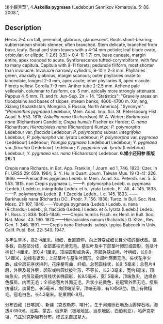 矮小假苦菜",
4.**Askellia pygmaea** (Ledebour) Sennikov Komarovia. 5: 86. 2008.",

## Description
Herbs 2-4 cm tall, perennial, glabrous, glaucescent. Roots shoot-bearing; subterranean shoots slender, often branched. Stem delicate, branched from base, leafy. Basal and stem leaves with a 4-14 mm petiole; leaf blade ovate, orbicular, or elliptic, 1-2.6[-3.5] × 0.4-1[-1.7] cm, base cuneate, margin entire, apex rounded to acute. Synflorescence tufted-corymbiform, with few to many capitula. Capitula with 9-11 florets; peduncle filiform, most shorter than involucre. Involucre narrowly cylindric, 9-10 × 2-3 mm. Phyllaries green, abaxially glabrous, margin scarious; outer phyllaries ovate to lanceolate, longest 2-3 mm, apex acute; inner phyllaries 8, apex ± acute. Florets yellow. Corolla 7-9 mm. Anther tube 2-2.5 mm. Achene pale yellowish, columnar to fusiform, ca. 5 mm, apically more strongly attenuate. Pappus 4-5 mm. Fl. and fr. Jun-Sep. 2*n* = 14.
  "Statistics": "Gravelly areas on floodplains and bases of slopes, stream banks; 4600-4700 m. Xinjiang, Xizang [Kazakhstan, Mongolia, E Russia; North America].
  "Synonym": "*Prenanthes pygmaea* Ledebour, Mém. Acad. Imp. Sci. St. Pétersbourg Hist. Acad. 5: 553. 1815; *Askellia nana* (Richardson) W. A. Weber; *Barkhausia nana* (Richardson) Candolle; *Crepis humilis* Fischer ex Herder; *C. nana* Richardson; *Hieracioides nana* (Richardson) Kuntze; *P. polymorpha* Ledebour var. *flaccida* Ledebour; *P. polymorpha* subvar. *integrifolia* Ledebour; *P. polymorpha* var. *lyrata* Ledebour; *P. polymorpha* var. *pygmaea* (Ledebour) Ledebour; *Youngia pygmaea* (Ledebour) Ledebour; *Y. pygmaea* var. *flaccida* (Ledebour) Ledebour; *Y. pygmaea* var. *lyrata* (Ledebour) Ledebour; *Y. pygmaea* var. *nana* (Richardson) Ledebour.
**6.矮小还阳参 图版29: 1**

Crepis nana Richards. in Bot. App. Franklin, 1 Journ. ed 1, 746, 1823; Czer. in Fl. URSS 29: 659. 1964; S. Y. Hu in Quart. Journ. Taiwan Mus. 19 (3-4): 226. 1966. ——Prenanthes pygmaea Ledeb. in Mem. Acad. Sc. Petersb. ser. 5. 5: 553. 1815. non Crepis pygmaea L. ——P. polymorpha Ledeb. α. pygmaea (Ledeb.) Ledeb.α. integrifolia Ledeb. et b. lyrata Ledeb., Fl. Alt. 4: 145. 1833.——P. polymorpha Ledeb. β. f Zaccida Ledeb., l. c. 145. 1833. ——Barkhausia nana (Richards) DC., Prodr. 7: 156. 1838; Turcz. in Bull. Soc. Nat. Mosc. 21: 107, 1848.——Youngia pygmaea (Ledeb.) Ledeb. a. nana (Richards.) Ledeb., β. flaccida (Ledeb.) Ledeb. et δ. lyrata (Ledeb.) Ledeb., Fl. Ross. 2: 838. 1845-1846. ——Crepis humilis Fisch. ex Herd. in Bull. Soc. Nat. Mosc. 43: 190. 1870.——Hieracioides nanum (Richards.) O. Ktze., Rev. Gen. 1: 346. 1891. ——Crepis nana Richards. subsp. typica Babcock in Univ. Calif. Publ. Bot. 22: 540. 1947.

多年生草本，高2-4厘米。根细，垂直直伸，向上转变成细长且分枝的根状茎。茎多数，自基部分枝，全部茎枝光滑无毛。基生叶及中下部茎叶卵形或圆形，包括叶柄长1-4厘米，宽0.4-1厘米，顶端圆形或急尖，基部急狭成柄，叶柄细，长0.8-1.4厘米，边缘有锯齿；上部茎叶与基生叶同形。全部叶两面无毛。头状花序少数，成伞房花序状排列，花序梗弯曲，纤细。总苞圆柱状，长9. 5毫米；总苞片4层，外层及最外层，卵形或椭圆状披针形，不等长，长2-3毫米，宽约1毫米，顶端急尖，内层及最内层线状长椭圆形，长9.5毫米，宽1.5毫米，顶端急尖，边缘白色膜质，内面无毛；全部总苞片外面无毛。舌状小花黄色，花冠管外面无毛。瘦果纺锤状，淡黄色，长5毫米，向顶端渐窄，顶端无喙，有10条纵肋，肋上有微糙毛。冠毛白色，长4.2毫米。花果期6-9月。

分布西藏（日喀则）、新疆（克孜勒苏、喀什）。生于河滩砾石地及山脚碎石地。海拔4 650米。北美、蒙古、俄罗斯（极地地区、远东地区、西伯利亚）、哈萨克斯坦、乌兹别克斯坦有分布。模式采自加拿大。
